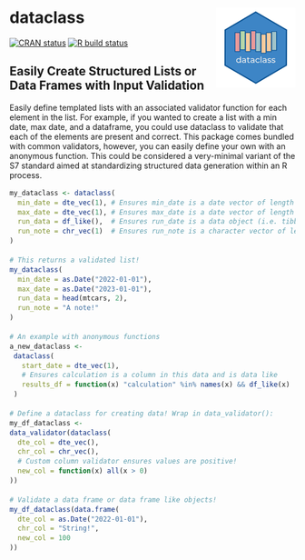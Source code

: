 # dataclass <img src='https://raw.githubusercontent.com/walkerjameschris/dataclass/main/logo.png' align="right" height="140" />

[![CRAN status](https://www.r-pkg.org/badges/version/dataclass)](https://cran.r-project.org/package=dataclass)
[![R build status](https://github.com/walkerjameschris/dataclass/workflows/R-CMD-check/badge.svg)](https://github.com/walkerjameschris/dataclass/actions?workflow=R-CMD-check)

## Easily Create Structured Lists or Data Frames with Input Validation

Easily define templated lists with an associated validator function
for each element in the list. For example, if you wanted to create a list
with a min date, max date, and a dataframe, you could use dataclass to
validate that each of the elements are present and correct. This package
comes bundled with common validators, however, you can easily define your
own with an anonymous function. This could be considered a very-minimal
variant of the S7 standard aimed at standardizing structured data generation
within an R process.

```r
my_dataclass <- dataclass(
  min_date = dte_vec(1), # Ensures min_date is a date vector of length 1
  max_date = dte_vec(1), # Ensures max_date is a date vector of length 1
  run_data = df_like(),  # Ensures run_date is a data object (i.e. tibble)
  run_note = chr_vec(1)  # Ensures run_note is a character vector of length 1
)

# This returns a validated list!
my_dataclass(
  min_date = as.Date("2022-01-01"),
  max_date = as.Date("2023-01-01"),
  run_data = head(mtcars, 2),
  run_note = "A note!"
)

# An example with anonymous functions
a_new_dataclass <-
 dataclass(
   start_date = dte_vec(1),
   # Ensures calculation is a column in this data and is data like
   results_df = function(x) "calculation" %in% names(x) && df_like(x)
 )

# Define a dataclass for creating data! Wrap in data_validator():
my_df_dataclass <-
data_validator(dataclass(
  dte_col = dte_vec(),
  chr_col = chr_vec(),
  # Custom column validator ensures values are positive!
  new_col = function(x) all(x > 0)
))

# Validate a data frame or data frame like objects!
my_df_dataclass(data.frame(
  dte_col = as.Date("2022-01-01"),
  chr_col = "String!",
  new_col = 100
))
```

